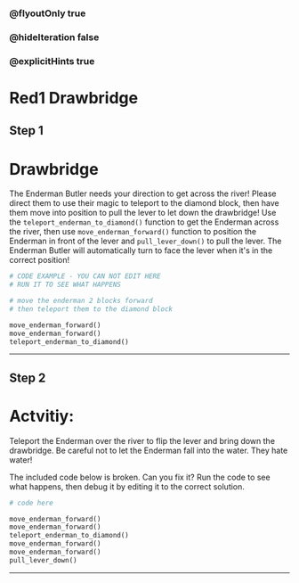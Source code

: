 ### @flyoutOnly true
### @hideIteration false
### @explicitHints true

# Red1 Drawbridge

## Step 1
# Drawbridge

The Enderman Butler needs your direction to get across the river! Please direct them to use their magic to teleport to the diamond block, then have them move into position to pull the lever to let down the drawbridge! Use the `teleport_enderman_to_diamond()` function to get the Enderman across the river, then use `move_enderman_forward()` function to position the Enderman in front of the lever and `pull_lever_down()` to pull the lever. The Enderman Butler will automatically turn to face the lever when it's in the correct position!

```python
# CODE EXAMPLE - YOU CAN NOT EDIT HERE
# RUN IT TO SEE WHAT HAPPENS

# move the enderman 2 blocks forward
# then teleport them to the diamond block

move_enderman_forward()
move_enderman_forward()
teleport_enderman_to_diamond()
```

---

## Step 2
# Actvitiy:

Teleport the Enderman over the river to flip the lever and bring down the drawbridge. Be careful not to let the Enderman fall into the water. They hate water!

The included code below is broken. Can you fix it? Run the code to see what happens, then debug it by editing it to the correct solution.

```python
# code here

move_enderman_forward()
move_enderman_forward()
teleport_enderman_to_diamond()
move_enderman_forward()
move_enderman_forward()
pull_lever_down()
```

---

